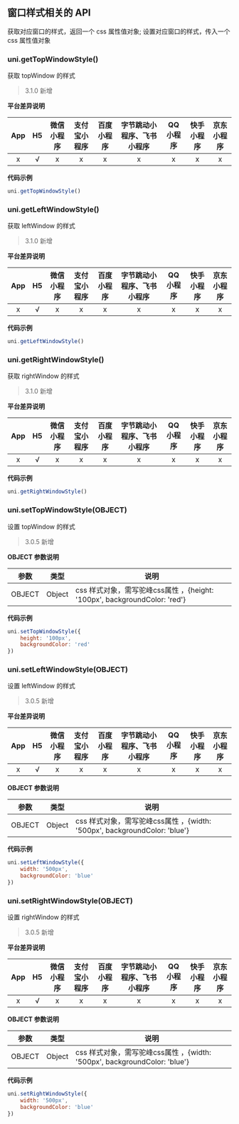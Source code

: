 ## 窗口样式相关的 API

获取对应窗口的样式，返回一个 css 属性值对象;
设置对应窗口的样式，传入一个 css 属性值对象

### uni.getTopWindowStyle()

获取 topWindow 的样式

> 3.1.0 新增

**平台差异说明**

|App|H5|微信小程序|支付宝小程序|百度小程序|字节跳动小程序、飞书小程序|QQ小程序|快手小程序|京东小程序|
|:-:|:-:|:-:|:-:|:-:|:-:|:-:|:-:|:-:|
|x|√|x|x|x|x|x|x|x|

**代码示例**

```javascript
uni.getTopWindowStyle()
```

### uni.getLeftWindowStyle()

获取 leftWindow 的样式

> 3.1.0 新增

**平台差异说明**

|App|H5|微信小程序|支付宝小程序|百度小程序|字节跳动小程序、飞书小程序|QQ小程序|快手小程序|京东小程序|
|:-:|:-:|:-:|:-:|:-:|:-:|:-:|:-:|:-:|
|x|√|x|x|x|x|x|x|x|

**代码示例**

```javascript
uni.getLeftWindowStyle()
```

### uni.getRightWindowStyle()

获取 rightWindow 的样式

> 3.1.0 新增

**平台差异说明**

|App|H5|微信小程序|支付宝小程序|百度小程序|字节跳动小程序、飞书小程序|QQ小程序|快手小程序|京东小程序|
|:-:|:-:|:-:|:-:|:-:|:-:|:-:|:-:|:-:|
|x|√|x|x|x|x|x|x|x|

**代码示例**

```javascript
uni.getRightWindowStyle()
```

### uni.setTopWindowStyle(OBJECT)

设置 topWindow 的样式

> 3.0.5 新增

**OBJECT 参数说明**

|参数|类型|说明|
|---|---|---|
|OBJECT|Object|css 样式对象，需写驼峰css属性 ，{height: '100px', backgroundColor: 'red'}|

**代码示例**

```javascript
uni.setTopWindowStyle({
    height: '100px', 
    backgroundColor: 'red'
})
```

### uni.setLeftWindowStyle(OBJECT)

设置 leftWindow 的样式

> 3.0.5 新增

**平台差异说明**

|App|H5|微信小程序|支付宝小程序|百度小程序|字节跳动小程序、飞书小程序|QQ小程序|快手小程序|京东小程序|
|:-:|:-:|:-:|:-:|:-:|:-:|:-:|:-:|:-:|
|x|√|x|x|x|x|x|x|x|

**OBJECT 参数说明**

|参数|类型|说明|
|---|---|---|
|OBJECT|Object|css 样式对象，需写驼峰css属性 ，{width: '500px', backgroundColor: 'blue'}|

**代码示例**

```javascript
uni.setLeftWindowStyle({
    width: '500px', 
    backgroundColor: 'blue'
})
```

### uni.setRightWindowStyle(OBJECT)

设置 rightWindow 的样式

> 3.0.5 新增

**平台差异说明**

|App|H5|微信小程序|支付宝小程序|百度小程序|字节跳动小程序、飞书小程序|QQ小程序|快手小程序|京东小程序|
|:-:|:-:|:-:|:-:|:-:|:-:|:-:|:-:|:-:|
|x|√|x|x|x|x|x|x|x|

**OBJECT 参数说明**

|参数|类型|说明|
|---|---|---|
|OBJECT|Object|css 样式对象，需写驼峰css属性 ，{width: '500px', backgroundColor: 'blue'}|

**代码示例**

```javascript
uni.setRightWindowStyle({
    width: '500px', 
    backgroundColor: 'blue'
})
```

<!-- 
## 显示或隐藏窗口的 API

显示或隐藏对应的窗口

### uni.showTopWindow()

显示 topWindow

> 3.0.5 新增

**平台差异说明**

|App|H5|微信小程序|支付宝小程序|百度小程序|字节跳动小程序、飞书小程序|QQ小程序|
|:-:|:-:|:-:|:-:|:-:|:-:|:-:|
|x|√|x|x|x|x|x|

**代码示例**

```javascript
uni.showTopWindow()
```

### uni.showLeftWindow()

显示 leftWindow

> 3.0.5 新增

**平台差异说明**

|App|H5|微信小程序|支付宝小程序|百度小程序|字节跳动小程序、飞书小程序|QQ小程序|
|:-:|:-:|:-:|:-:|:-:|:-:|:-:|
|x|√|x|x|x|x|x|

**代码示例**

```javascript
uni.showLeftWindow()
```

### uni.showRightWindow()

显示 rightWindow

> 3.0.5 新增

**平台差异说明**

|App|H5|微信小程序|支付宝小程序|百度小程序|字节跳动小程序、飞书小程序|QQ小程序|
|:-:|:-:|:-:|:-:|:-:|:-:|:-:|
|x|√|x|x|x|x|x|

**代码示例**

```javascript
uni.showRightWindow()
```

### uni.hideTopWindow()

隐藏 topWindow

> 3.0.5 新增

**平台差异说明**

|App|H5|微信小程序|支付宝小程序|百度小程序|字节跳动小程序、飞书小程序|QQ小程序|
|:-:|:-:|:-:|:-:|:-:|:-:|:-:|
|x|√|x|x|x|x|x|

**代码示例**

```javascript
uni.hideTopWindow()
```

### uni.hideLeftWindow()

隐藏 leftWindow

> 3.0.5 新增

**平台差异说明**

|App|H5|微信小程序|支付宝小程序|百度小程序|字节跳动小程序、飞书小程序|QQ小程序|
|:-:|:-:|:-:|:-:|:-:|:-:|:-:|
|x|√|x|x|x|x|x|

**代码示例**

```javascript
uni.hideLeftWindow()
```

### uni.hideRightWindow()

隐藏 rightWindow

> 3.0.5 新增

**平台差异说明**

|App|H5|微信小程序|支付宝小程序|百度小程序|字节跳动小程序、飞书小程序|QQ小程序|
|:-:|:-:|:-:|:-:|:-:|:-:|:-:|
|x|√|x|x|x|x|x|

**代码示例**

```javascript
uni.hideRightWindow()
``` 
-->

